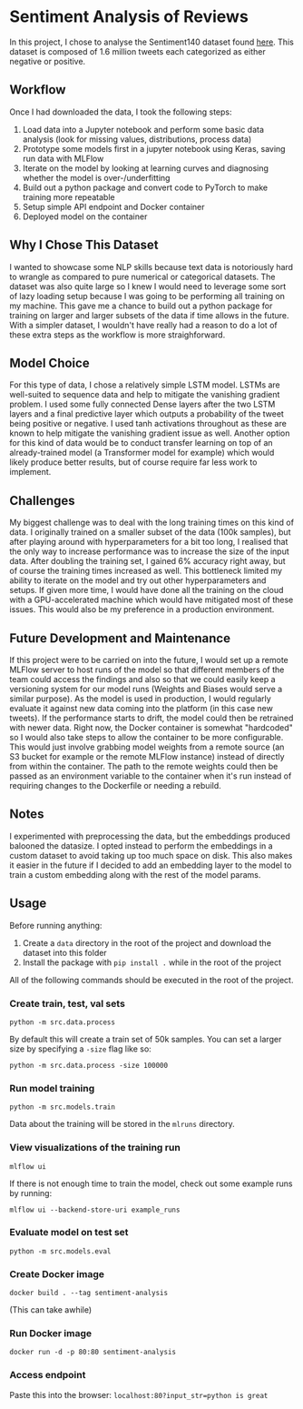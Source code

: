 # Sentiment Analysis of Reviews
In this project, I chose to analyse the Sentiment140 dataset found [here](https://www.kaggle.com/datasets/kazanova/sentiment140). This dataset is composed of 1.6 million tweets each categorized as either negative or positive.
## Workflow
Once I had downloaded the data, I took the following steps:
1. Load data into a Jupyter notebook and perform some basic data analysis (look for missing values, distributions, process data)
2. Prototype some models first in a jupyter notebook using Keras, saving run data with MLFlow
3. Iterate on the model by looking at learning curves and diagnosing whether the model is over-/underfitting
4. Build out a python package and convert code to PyTorch to make training more repeatable
5. Setup simple API endpoint and Docker container
6. Deployed model on the container

## Why I Chose This Dataset
I wanted to showcase some NLP skills because text data is notoriously hard to wrangle as compared to pure numerical or categorical datasets. The dataset was also quite large so I knew I would need to leverage some sort of lazy loading setup because I was going to be performing all training on my machine. This gave me a chance to build out a python package for training on larger and larger subsets of the data if time allows in the future. With a simpler dataset, I wouldn't have really had a reason to do a lot of these extra steps as the workflow is more straighforward.
## Model Choice
For this type of data, I chose a relatively simple LSTM model. LSTMs are well-suited to sequence data and help to mitigate the vanishing gradient problem. I used some fully connected Dense layers after the two LSTM layers and a final predictive layer which outputs a probability of the tweet being positive or negative. I used tanh activations throughout as these are known to help mitigate the vanishing gradient issue as well. Another option for this kind of data would be to conduct transfer learning on top of an already-trained model (a Transformer model for example) which would likely produce better results, but of course require far less work to implement.
## Challenges
My biggest challenge was to deal with the long training times on this kind of data. I originally trained on a smaller subset of the data (100k samples), but after playing around with hyperparameters for a bit too long, I realised that the only way to increase performance was to increase the size of the input data. After doubling the training set, I gained 6% accuracy right away, but of course the training times increased as well. This bottleneck limited my ability to iterate on the model and try out other hyperparameters and setups. If given more time, I would have done all the training on the cloud with a GPU-accelerated machine which would have mitigated most of these issues. This would also be my preference in a production environment.
## Future Development and Maintenance
If this project were to be carried on into the future, I would set up a remote MLFlow server to host runs of the model so that different members of the team could access the findings and also so that we could easily keep a versioning system for our model runs (Weights and Biases would serve a similar purpose). As the model is used in production, I would regularly evaluate it against new data coming into the platform (in this case new tweets). If the performance starts to drift, the model could then be retrained with newer data. Right now, the Docker container is somewhat "hardcoded" so I would also take steps to allow the container to be more configurable. This would just involve grabbing model weights from a remote source (an S3 bucket for example or the remote MLFlow instance) instead of directly from within the container. The path to the remote weights could then be passed as an environment variable to the container when it's run instead of requiring changes to the Dockerfile or needing a rebuild.
## Notes
I experimented with preprocessing the data, but the embeddings produced balooned the datasize. I opted instead to perform the embeddings in a custom dataset to avoid taking up too much space on disk. This also makes it easier in the future if I decided to add an embedding layer to the model to train a custom embedding along with the rest of the model params.
## Usage
Before running anything:
1. Create a `data` directory in the root of the project and download the dataset into this folder
2. Install the package with `pip install .` while in the root of the project

All of the following commands should be executed in the root of the project.
### Create train, test, val sets
`python -m src.data.process`

By default this will create a train set of 50k samples. You can set a larger size by specifying a `-size` flag like so:

`python -m src.data.process -size 100000`
### Run model training
`python -m src.models.train`

Data about the training will be stored in the `mlruns` directory.
### View visualizations of the training run
`mlflow ui`

If there is not enough time to train the model, check out some example runs by running:

`mlflow ui --backend-store-uri example_runs`
### Evaluate model on test set
`python -m src.models.eval`
### Create Docker image
`docker build . --tag sentiment-analysis`

(This can take awhile)
### Run Docker image
`docker run -d -p 80:80 sentiment-analysis`
### Access endpoint
Paste this into the browser: `localhost:80?input_str=python is great`
